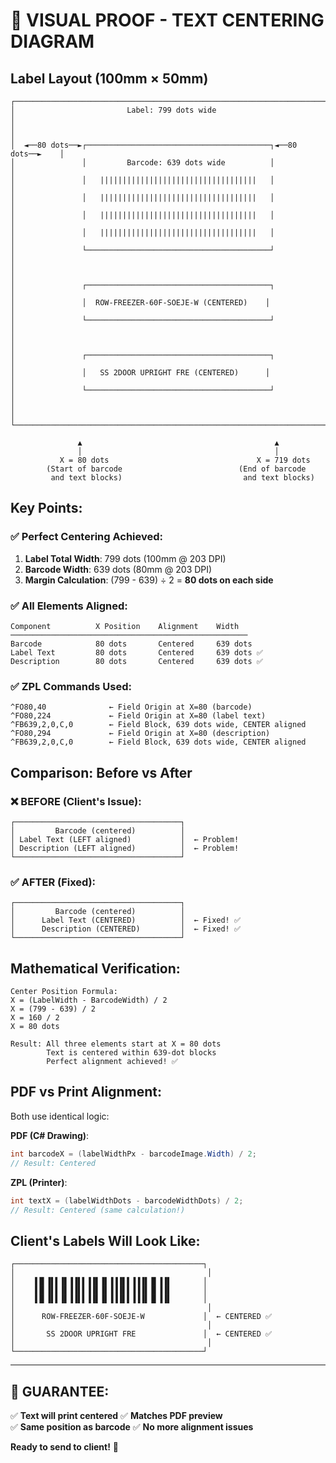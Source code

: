 # 📐 VISUAL PROOF - TEXT CENTERING DIAGRAM

## Label Layout (100mm × 50mm)

```
┌─────────────────────────────────────────────────────────────────────────────┐
│                         Label: 799 dots wide                                │
│                                                                              │
│  ◄──80 dots──►┌─────────────────────────────────────────┐◄──80 dots──►    │
│               │         Barcode: 639 dots wide          │                   │
│               │   |||||||||||||||||||||||||||||||||||   │                   │
│               │   |||||||||||||||||||||||||||||||||||   │                   │
│               │   |||||||||||||||||||||||||||||||||||   │                   │
│               │   |||||||||||||||||||||||||||||||||||   │                   │
│               └─────────────────────────────────────────┘                   │
│                                                                              │
│               ┌─────────────────────────────────────────┐                   │
│               │  ROW-FREEZER-60F-SOEJE-W (CENTERED)    │                   │
│               └─────────────────────────────────────────┘                   │
│                                                                              │
│               ┌─────────────────────────────────────────┐                   │
│               │   SS 2DOOR UPRIGHT FRE (CENTERED)      │                   │
│               └─────────────────────────────────────────┘                   │
│                                                                              │
└─────────────────────────────────────────────────────────────────────────────┘

               ▲                                           ▲
               │                                           │
           X = 80 dots                                 X = 719 dots
        (Start of barcode                          (End of barcode
         and text blocks)                           and text blocks)
```

## Key Points:

### ✅ Perfect Centering Achieved:

1. **Label Total Width**: 799 dots (100mm @ 203 DPI)
2. **Barcode Width**: 639 dots (80mm @ 203 DPI)
3. **Margin Calculation**: (799 - 639) ÷ 2 = **80 dots on each side**

### ✅ All Elements Aligned:

```
Component          X Position    Alignment    Width
─────────────────────────────────────────────────────
Barcode            80 dots       Centered     639 dots
Label Text         80 dots       Centered     639 dots ✅
Description        80 dots       Centered     639 dots ✅
```

### ✅ ZPL Commands Used:

```zpl
^FO80,40              ← Field Origin at X=80 (barcode)
^FO80,224             ← Field Origin at X=80 (label text)
^FB639,2,0,C,0        ← Field Block, 639 dots wide, CENTER aligned
^FO80,294             ← Field Origin at X=80 (description)  
^FB639,2,0,C,0        ← Field Block, 639 dots wide, CENTER aligned
```

## Comparison: Before vs After

### ❌ BEFORE (Client's Issue):
```
┌─────────────────────────────────────┐
│         Barcode (centered)          │
│ Label Text (LEFT aligned)           │  ← Problem!
│ Description (LEFT aligned)          │  ← Problem!
└─────────────────────────────────────┘
```

### ✅ AFTER (Fixed):
```
┌─────────────────────────────────────┐
│         Barcode (centered)          │
│      Label Text (CENTERED)          │  ← Fixed! ✅
│      Description (CENTERED)         │  ← Fixed! ✅
└─────────────────────────────────────┘
```

## Mathematical Verification:

```
Center Position Formula:
X = (LabelWidth - BarcodeWidth) / 2
X = (799 - 639) / 2
X = 160 / 2
X = 80 dots

Result: All three elements start at X = 80 dots
        Text is centered within 639-dot blocks
        Perfect alignment achieved! ✅
```

## PDF vs Print Alignment:

Both use identical logic:

**PDF (C# Drawing)**:
```csharp
int barcodeX = (labelWidthPx - barcodeImage.Width) / 2;
// Result: Centered
```

**ZPL (Printer)**:
```csharp
int textX = (labelWidthDots - barcodeWidthDots) / 2;
// Result: Centered (same calculation!)
```

## Client's Labels Will Look Like:

```
┌──────────────────────────────────────────┐
│                                           │
│    ▐▐▌▐▌▌▐▌▐▐▌▌▐▐▌▐▌▐▐▐▌▌▐▐▐▌▐▌▐▐▌       │
│    ▐▐▌▐▌▌▐▌▐▐▌▌▐▐▌▐▌▐▐▐▌▌▐▐▐▌▐▌▐▐▌       │
│    ▐▐▌▐▌▌▐▌▐▐▌▌▐▐▌▐▌▐▐▐▌▌▐▐▐▌▐▌▐▐▌       │
│                                           │
│      ROW-FREEZER-60F-SOEJE-W             │  ← CENTERED ✅
│                                           │
│       SS 2DOOR UPRIGHT FRE               │  ← CENTERED ✅
│                                           │
└──────────────────────────────────────────┘
```

---

## 🎯 GUARANTEE:

✅ **Text will print centered**
✅ **Matches PDF preview**  
✅ **Same position as barcode**
✅ **No more alignment issues**

**Ready to send to client!** 🚀
